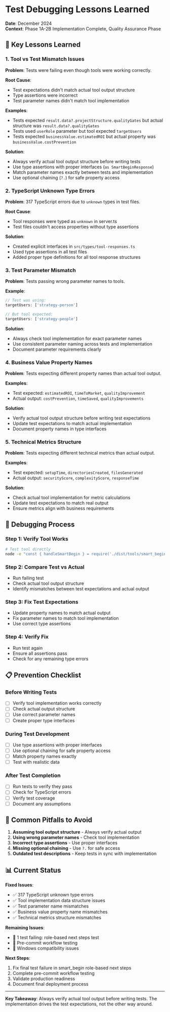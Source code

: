 # Test Debugging Lessons Learned

**Date**: December 2024  
**Context**: Phase 1A-2B Implementation Complete, Quality Assurance Phase

## 🎯 **Key Lessons Learned**

### **1. Tool vs Test Mismatch Issues**

**Problem**: Tests were failing even though tools were working correctly.

**Root Cause**: 
- Test expectations didn't match actual tool output structure
- Type assertions were incorrect
- Test parameter names didn't match tool implementation

**Examples**:
- Tests expected `result.data?.projectStructure.qualityGates` but actual structure was `result.data?.qualityGates`
- Tests used `userRole` parameter but tool expected `targetUsers`
- Tests expected `businessValue.estimatedROI` but actual property was `businessValue.costPrevention`

**Solution**:
- Always verify actual tool output structure before writing tests
- Use type assertions with proper interfaces (`as SmartBeginResponse`)
- Match parameter names exactly between tests and implementation
- Use optional chaining (`?.`) for safe property access

### **2. TypeScript Unknown Type Errors**

**Problem**: 317 TypeScript errors due to `unknown` types in test files.

**Root Cause**: 
- Tool responses were typed as `unknown` in server.ts
- Test files couldn't access properties without type assertions

**Solution**:
- Created explicit interfaces in `src/types/tool-responses.ts`
- Used type assertions in all test files
- Added proper type definitions for all tool response structures

### **3. Test Parameter Mismatch**

**Problem**: Tests passing wrong parameter names to tools.

**Example**:
```typescript
// Test was using:
targetUsers: ['strategy-person']

// But tool expected:
targetUsers: ['strategy-people']
```

**Solution**:
- Always check tool implementation for exact parameter names
- Use consistent parameter naming across tests and implementation
- Document parameter requirements clearly

### **4. Business Value Property Names**

**Problem**: Tests expecting different property names than actual tool output.

**Examples**:
- Test expected: `estimatedROI`, `timeToMarket`, `qualityImprovement`
- Actual output: `costPrevention`, `timeSaved`, `qualityImprovements`

**Solution**:
- Verify actual tool output structure before writing test expectations
- Update test expectations to match actual implementation
- Document property names in type interfaces

### **5. Technical Metrics Structure**

**Problem**: Tests expecting different technical metrics than actual output.

**Examples**:
- Test expected: `setupTime`, `directoriesCreated`, `filesGenerated`
- Actual output: `securityScore`, `complexityScore`, `responseTime`

**Solution**:
- Check actual tool implementation for metric calculations
- Update test expectations to match real output
- Ensure metrics align with business requirements

## 🔧 **Debugging Process**

### **Step 1: Verify Tool Works**
```bash
# Test tool directly
node -e "const { handleSmartBegin } = require('./dist/tools/smart_begin.js'); handleSmartBegin({...}).then(console.log);"
```

### **Step 2: Compare Test vs Actual**
- Run failing test
- Check actual tool output structure
- Identify mismatches between test expectations and actual output

### **Step 3: Fix Test Expectations**
- Update property names to match actual output
- Fix parameter names to match tool implementation
- Use correct type assertions

### **Step 4: Verify Fix**
- Run test again
- Ensure all assertions pass
- Check for any remaining type errors

## 📋 **Prevention Checklist**

### **Before Writing Tests**
- [ ] Verify tool implementation works correctly
- [ ] Check actual output structure
- [ ] Use correct parameter names
- [ ] Create proper type interfaces

### **During Test Development**
- [ ] Use type assertions with proper interfaces
- [ ] Use optional chaining for safe property access
- [ ] Match property names exactly
- [ ] Test with realistic data

### **After Test Completion**
- [ ] Run tests to verify they pass
- [ ] Check for TypeScript errors
- [ ] Verify test coverage
- [ ] Document any assumptions

## 🚨 **Common Pitfalls to Avoid**

1. **Assuming tool output structure** - Always verify actual output
2. **Using wrong parameter names** - Check tool implementation
3. **Incorrect type assertions** - Use proper interfaces
4. **Missing optional chaining** - Use `?.` for safe access
5. **Outdated test descriptions** - Keep tests in sync with implementation

## 📊 **Current Status**

**Fixed Issues**:
- ✅ 317 TypeScript unknown type errors
- ✅ Tool implementation data structure issues
- ✅ Test parameter name mismatches
- ✅ Business value property name mismatches
- ✅ Technical metrics structure mismatches

**Remaining Issues**:
- 🔄 1 test failing: role-based next steps test
- 🔄 Pre-commit workflow testing
- 🔄 Windows compatibility issues

**Next Steps**:
1. Fix final test failure in smart_begin role-based next steps
2. Complete pre-commit workflow testing
3. Validate production readiness
4. Document final deployment process

---

**Key Takeaway**: Always verify actual tool output before writing tests. The implementation drives the test expectations, not the other way around.
